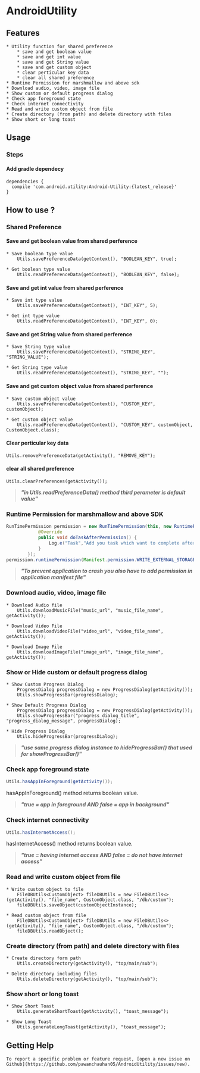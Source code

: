 # AndroidUtility

## Features
	* Utility function for shared preference
		* save and get boolean value
		* save and get int value
		* save and get String value
		* save and get custom object
		* clear perticular key data
		* clear all shared preference
	* Runtime Permission for marshmallow and above sdk
	* Download audio, video, image file
	* Show custom or default progress dialog
	* Check app foreground state
	* Check internet connectivity
	* Read and write custom object from file
	* Create directory (from path) and delete directory with files
	* Show short or long toast

## Usage
### Steps
#### Add gradle dependecy

```
dependencies {
  compile 'com.android.utility:Android-Utility:{latest_release}'
}
```
## How to use ?
### Shared Preference
#### Save and get boolean value from shared perference
	* Save boolean type value
		Utils.savePreferenceData(getContext(), "BOOLEAN_KEY", true);

	* Get boolean type value
		Utils.readPreferenceData(getContext(), "BOOLEAN_KEY", false);

#### Save and get int value from shared perference
	* Save int type value
		Utils.savePreferenceData(getContext(), "INT_KEY", 5);

	* Get int type value
		Utils.readPreferenceData(getContext(), "INT_KEY", 0);

#### Save and get String value from shared perference
	* Save String type value
		Utils.savePreferenceData(getContext(), "STRING_KEY", "STRING_VALUE");

	* Get String type value
		Utils.readPreferenceData(getContext(), "STRING_KEY", "");

#### Save and get custom object value from shared perference
	* Save custom object value
		Utils.savePreferenceData(getContext(), "CUSTOM_KEY", customObject);

	* Get custom object value
		Utils.readPreferenceData(getContext(), "CUSTOM_KEY", customObject, CustomObject.class);

#### Clear perticular key data
	Utils.removePreferenceData(getActivity(), "REMOVE_KEY");

#### clear all shared preference
	Utils.clearPreferences(getActivity());


>**_"in Utils.readPreferenceData() method third perameter is default value"_**

### Runtime Permission for marshmallow and above SDK
```java
RunTimePermission permission = new RunTimePermission(this, new RuntimePermissionInterface() {
            @Override
            public void doTaskAfterPermission() {
                Log.e("Task","Add you task which want to complete after getting permission");
            }
        });
permission.runtimePermission(Manifest.permission.WRITE_EXTERNAL_STORAGE);
```

>**_"To prevent application to crash you also have to add permission in application manifest file"_**

### Download audio, video, image file
	* Download Audio file
		Utils.downloadMusicFile("music_url", "music_file_name", getActivity());

	* Download Video File
		Utils.downloadVideoFile("video_url", "video_file_name", getActivity());

	* Download Image File
		Utils.downloadImageFile("image_url", "image_file_name", getActivity());

### Show or Hide custom or default progress dialog
	* Show Custom Progress Dialog
		ProgressDialog progressDialog = new ProgressDialog(getActivity());
		Utils.showProgressBar(progressDialog);

	* Show Default Progress Dialog
		ProgressDialog progressDialog = new ProgressDialog(getActivity());
		Utils.showProgressBar("progress_dialog_title", "progress_dialog_message", progressDialog);

	* Hide Progress Dialog
		Utils.hideProgressBar(progressDialog);

>**_"use same progress dialog instance to hideProgressBar() that used for showProgressBar()"_**

### Check app foreground state
```java
Utils.hasAppInForeground(getActivity());
```
hasAppInForeground() method returns boolean value.
>**_"true = app in foreground AND false = app in background"_**

### Check internet connectivity
```java
Utils.hasInternetAccess();
```
hasInternetAccess() method returns boolean value.
>**_"true = having internet access AND false = do not have internet access"_**

### Read and write custom object from file
	* Write custom object to file
		FileDBUtils<CustomObject> fileDBUtils = new FileDBUtils<>(getActivity(), "file_name", CustomObject.class, "/db/custom");
		fileDBUtils.saveObject(customObjectInstance);

	* Read custom object from file
		FileDBUtils<CustomObject> fileDBUtils = new FileDBUtils<>(getActivity(), "file_name", CustomObject.class, "/db/custom");
		fileDBUtils.readObject();

### Create directory (from path) and delete directory with files
	* Create directory form path
		Utils.createDirectory(getActivity(), "top/main/sub");

	* Delete directory including files
		Utils.deleteDirectory(getActivity(), "top/main/sub");

### Show short or long toast
	* Show Short Toast
		Utils.generateShortToast(getActivity(), "toast_message");

	* Show Long Toast
		Utils.generateLongToast(getActivity(), "toast_message");

## Getting Help
	To report a specific problem or feature request, [open a new issue on Github](https://github.com/pawanchauhan05/AndroidUtility/issues/new).



